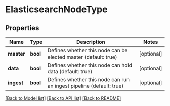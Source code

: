 # ElasticsearchNodeType

## Properties
Name | Type | Description | Notes
------------ | ------------- | ------------- | -------------
**master** | **bool** | Defines whether this node can be elected master (default: true) | [optional] 
**data** | **bool** | Defines whether this node can hold data (default: true) | [optional] 
**ingest** | **bool** | Defines whether this node can run an ingest pipeline (default: true) | [optional] 

[[Back to Model list]](../README.md#documentation-for-models) [[Back to API list]](../README.md#documentation-for-api-endpoints) [[Back to README]](../README.md)


